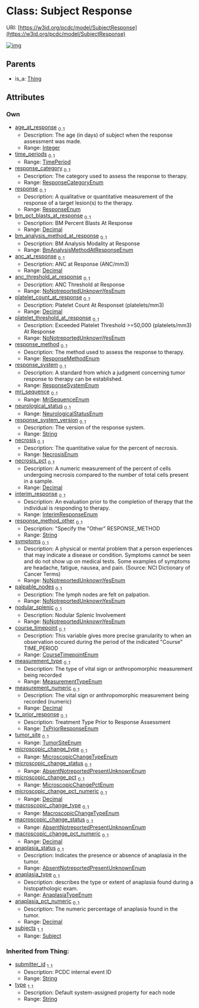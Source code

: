 
# Class: Subject Response




URI: [https://w3id.org/pcdc/model/SubjectResponse](https://w3id.org/pcdc/model/SubjectResponse)


[![img](https://yuml.me/diagram/nofunky;dir:TB/class/[TimePeriod],[Thing],[Subject]<subjects%201..1-++[SubjectResponse&#124;age_at_response:integer%20%3F;response_category:ResponseCategoryEnum%20%3F;response:ResponseEnum%20%3F;bm_pct_blasts_at_response:decimal%20%3F;bm_analysis_method_at_response:BmAnalysisMethodAtResponseEnum%20%3F;anc_at_response:decimal%20%3F;anc_threshold_at_response:NoNotreportedUnknownYesEnum%20%3F;platelet_count_at_response:decimal%20%3F;platelet_threshold_at_response:NoNotreportedUnknownYesEnum%20%3F;response_method:ResponseMethodEnum%20%3F;response_system:ResponseSystemEnum%20%3F;mri_sequence:MriSequenceEnum%20%3F;neurological_status:NeurologicalStatusEnum%20%3F;response_system_version:string%20%3F;necrosis:NecrosisEnum%20%3F;necrosis_pct:decimal%20%3F;interim_response:InterimResponseEnum%20%3F;response_method_other:string%20%3F;symptoms:NoNotreportedUnknownYesEnum%20%3F;palpable_nodes:NoNotreportedUnknownYesEnum%20%3F;nodular_splenic:NoNotreportedUnknownYesEnum%20%3F;course_timepoint:CourseTimepointEnum%20%3F;measurement_type:MeasurementTypeEnum%20%3F;measurement_numeric:decimal%20%3F;tx_prior_response:TxPriorResponseEnum%20%3F;tumor_site:TumorSiteEnum%20%3F;microscopic_change_type:MicroscopicChangeTypeEnum%20%3F;microscopic_change_status:AbsentNotreportedPresentUnknownEnum%20%3F;microscopic_change_pct:MicroscopicChangePctEnum%20%3F;microscopic_change_pct_numeric:decimal%20%3F;macroscopic_change_type:MacroscopicChangeTypeEnum%20%3F;macroscopic_change_status:AbsentNotreportedPresentUnknownEnum%20%3F;macroscopic_change_pct_numeric:decimal%20%3F;anaplasia_status:AbsentNotreportedPresentUnknownEnum%20%3F;anaplasia_type:AnaplasiaTypeEnum%20%3F;anaplasia_pct_numeric:decimal%20%3F;submitter_id(i):string;type(i):string],[TimePeriod]<time_periods%200..1-++[SubjectResponse],[Thing]^-[SubjectResponse],[Subject])](https://yuml.me/diagram/nofunky;dir:TB/class/[TimePeriod],[Thing],[Subject]<subjects%201..1-++[SubjectResponse&#124;age_at_response:integer%20%3F;response_category:ResponseCategoryEnum%20%3F;response:ResponseEnum%20%3F;bm_pct_blasts_at_response:decimal%20%3F;bm_analysis_method_at_response:BmAnalysisMethodAtResponseEnum%20%3F;anc_at_response:decimal%20%3F;anc_threshold_at_response:NoNotreportedUnknownYesEnum%20%3F;platelet_count_at_response:decimal%20%3F;platelet_threshold_at_response:NoNotreportedUnknownYesEnum%20%3F;response_method:ResponseMethodEnum%20%3F;response_system:ResponseSystemEnum%20%3F;mri_sequence:MriSequenceEnum%20%3F;neurological_status:NeurologicalStatusEnum%20%3F;response_system_version:string%20%3F;necrosis:NecrosisEnum%20%3F;necrosis_pct:decimal%20%3F;interim_response:InterimResponseEnum%20%3F;response_method_other:string%20%3F;symptoms:NoNotreportedUnknownYesEnum%20%3F;palpable_nodes:NoNotreportedUnknownYesEnum%20%3F;nodular_splenic:NoNotreportedUnknownYesEnum%20%3F;course_timepoint:CourseTimepointEnum%20%3F;measurement_type:MeasurementTypeEnum%20%3F;measurement_numeric:decimal%20%3F;tx_prior_response:TxPriorResponseEnum%20%3F;tumor_site:TumorSiteEnum%20%3F;microscopic_change_type:MicroscopicChangeTypeEnum%20%3F;microscopic_change_status:AbsentNotreportedPresentUnknownEnum%20%3F;microscopic_change_pct:MicroscopicChangePctEnum%20%3F;microscopic_change_pct_numeric:decimal%20%3F;macroscopic_change_type:MacroscopicChangeTypeEnum%20%3F;macroscopic_change_status:AbsentNotreportedPresentUnknownEnum%20%3F;macroscopic_change_pct_numeric:decimal%20%3F;anaplasia_status:AbsentNotreportedPresentUnknownEnum%20%3F;anaplasia_type:AnaplasiaTypeEnum%20%3F;anaplasia_pct_numeric:decimal%20%3F;submitter_id(i):string;type(i):string],[TimePeriod]<time_periods%200..1-++[SubjectResponse],[Thing]^-[SubjectResponse],[Subject])

## Parents

 *  is_a: [Thing](Thing.md)

## Attributes


### Own

 * [age_at_response](age_at_response.md)  <sub>0..1</sub>
     * Description: The age (in days) of subject when the response assessment was made.
     * Range: [Integer](types/Integer.md)
 * [time_periods](time_periods.md)  <sub>0..1</sub>
     * Range: [TimePeriod](TimePeriod.md)
 * [response_category](response_category.md)  <sub>0..1</sub>
     * Description: The category used to assess the response to therapy.
     * Range: [ResponseCategoryEnum](ResponseCategoryEnum.md)
 * [response](response.md)  <sub>0..1</sub>
     * Description: A qualitative or quantitative measurement of the response of a target lesion(s) to the therapy.
     * Range: [ResponseEnum](ResponseEnum.md)
 * [bm_pct_blasts_at_response](bm_pct_blasts_at_response.md)  <sub>0..1</sub>
     * Description: BM Percent Blasts At Response
     * Range: [Decimal](types/Decimal.md)
 * [bm_analysis_method_at_response](bm_analysis_method_at_response.md)  <sub>0..1</sub>
     * Description: BM Analysis Modality at Response
     * Range: [BmAnalysisMethodAtResponseEnum](BmAnalysisMethodAtResponseEnum.md)
 * [anc_at_response](anc_at_response.md)  <sub>0..1</sub>
     * Description: ANC at Response (ANC/mm3)
     * Range: [Decimal](types/Decimal.md)
 * [anc_threshold_at_response](anc_threshold_at_response.md)  <sub>0..1</sub>
     * Description: ANC Threshold at Response
     * Range: [NoNotreportedUnknownYesEnum](NoNotreportedUnknownYesEnum.md)
 * [platelet_count_at_response](platelet_count_at_response.md)  <sub>0..1</sub>
     * Description: Platelet Count At Responset (platelets/mm3)
     * Range: [Decimal](types/Decimal.md)
 * [platelet_threshold_at_response](platelet_threshold_at_response.md)  <sub>0..1</sub>
     * Description: Exceeded Platelet Threshold >=50,000 (platelets/mm3) At Response
     * Range: [NoNotreportedUnknownYesEnum](NoNotreportedUnknownYesEnum.md)
 * [response_method](response_method.md)  <sub>0..1</sub>
     * Description: The method used to assess the response to therapy.
     * Range: [ResponseMethodEnum](ResponseMethodEnum.md)
 * [response_system](response_system.md)  <sub>0..1</sub>
     * Description: A standard from which a judgment concerning tumor response to therapy can be established.
     * Range: [ResponseSystemEnum](ResponseSystemEnum.md)
 * [mri_sequence](mri_sequence.md)  <sub>0..1</sub>
     * Range: [MriSequenceEnum](MriSequenceEnum.md)
 * [neurological_status](neurological_status.md)  <sub>0..1</sub>
     * Range: [NeurologicalStatusEnum](NeurologicalStatusEnum.md)
 * [response_system_version](response_system_version.md)  <sub>0..1</sub>
     * Description: The version of the response system.
     * Range: [String](types/String.md)
 * [necrosis](necrosis.md)  <sub>0..1</sub>
     * Description: The quantitative value for the percent of necrosis.
     * Range: [NecrosisEnum](NecrosisEnum.md)
 * [necrosis_pct](necrosis_pct.md)  <sub>0..1</sub>
     * Description: A numeric measurement of the percent of cells undergoing necrosis compared to the number of total cells present in a sample.
     * Range: [Decimal](types/Decimal.md)
 * [interim_response](interim_response.md)  <sub>0..1</sub>
     * Description: An evaluation prior to the completion of therapy that the individual is responding to therapy.
     * Range: [InterimResponseEnum](InterimResponseEnum.md)
 * [response_method_other](response_method_other.md)  <sub>0..1</sub>
     * Description: "Specify the "Other" RESPONSE_METHOD
     * Range: [String](types/String.md)
 * [symptoms](symptoms.md)  <sub>0..1</sub>
     * Description: A physical or mental problem that a person experiences that may indicate a disease or condition. Symptoms cannot be seen and do not show up on medical tests. Some examples of symptoms are headache, fatigue, nausea, and pain. (Source: NCI Dictionary of Cancer Terms)
     * Range: [NoNotreportedUnknownYesEnum](NoNotreportedUnknownYesEnum.md)
 * [palpable_nodes](palpable_nodes.md)  <sub>0..1</sub>
     * Description: The lymph nodes are felt on palpation.
     * Range: [NoNotreportedUnknownYesEnum](NoNotreportedUnknownYesEnum.md)
 * [nodular_splenic](nodular_splenic.md)  <sub>0..1</sub>
     * Description: Nodular Splenic Involvement
     * Range: [NoNotreportedUnknownYesEnum](NoNotreportedUnknownYesEnum.md)
 * [course_timepoint](course_timepoint.md)  <sub>0..1</sub>
     * Description: This variable gives more precise granularity to when an observation occured during the period of the indicated "Course" TIME_PERIOD
     * Range: [CourseTimepointEnum](CourseTimepointEnum.md)
 * [measurement_type](measurement_type.md)  <sub>0..1</sub>
     * Description: The type of vital sign or anthropomorphic measurement being recorded
     * Range: [MeasurementTypeEnum](MeasurementTypeEnum.md)
 * [measurement_numeric](measurement_numeric.md)  <sub>0..1</sub>
     * Description: The vital sign or anthropomorphic measurement being recorded (numeric)
     * Range: [Decimal](types/Decimal.md)
 * [tx_prior_response](tx_prior_response.md)  <sub>0..1</sub>
     * Description: Treatment Type Prior to Response Assessment
     * Range: [TxPriorResponseEnum](TxPriorResponseEnum.md)
 * [tumor_site](tumor_site.md)  <sub>0..1</sub>
     * Range: [TumorSiteEnum](TumorSiteEnum.md)
 * [microscopic_change_type](microscopic_change_type.md)  <sub>0..1</sub>
     * Range: [MicroscopicChangeTypeEnum](MicroscopicChangeTypeEnum.md)
 * [microscopic_change_status](microscopic_change_status.md)  <sub>0..1</sub>
     * Range: [AbsentNotreportedPresentUnknownEnum](AbsentNotreportedPresentUnknownEnum.md)
 * [microscopic_change_pct](microscopic_change_pct.md)  <sub>0..1</sub>
     * Range: [MicroscopicChangePctEnum](MicroscopicChangePctEnum.md)
 * [microscopic_change_pct_numeric](microscopic_change_pct_numeric.md)  <sub>0..1</sub>
     * Range: [Decimal](types/Decimal.md)
 * [macroscopic_change_type](macroscopic_change_type.md)  <sub>0..1</sub>
     * Range: [MacroscopicChangeTypeEnum](MacroscopicChangeTypeEnum.md)
 * [macroscopic_change_status](macroscopic_change_status.md)  <sub>0..1</sub>
     * Range: [AbsentNotreportedPresentUnknownEnum](AbsentNotreportedPresentUnknownEnum.md)
 * [macroscopic_change_pct_numeric](macroscopic_change_pct_numeric.md)  <sub>0..1</sub>
     * Range: [Decimal](types/Decimal.md)
 * [anaplasia_status](anaplasia_status.md)  <sub>0..1</sub>
     * Description: Indicates the presence or absence of anaplasia in the tumor.
     * Range: [AbsentNotreportedPresentUnknownEnum](AbsentNotreportedPresentUnknownEnum.md)
 * [anaplasia_type](anaplasia_type.md)  <sub>0..1</sub>
     * Description: describes the type or extent of anaplasia found during a histopathologic exam.
     * Range: [AnaplasiaTypeEnum](AnaplasiaTypeEnum.md)
 * [anaplasia_pct_numeric](anaplasia_pct_numeric.md)  <sub>0..1</sub>
     * Description: The numeric percentage of anaplasia found in the tumor.
     * Range: [Decimal](types/Decimal.md)
 * [subjects](subjects.md)  <sub>1..1</sub>
     * Range: [Subject](Subject.md)

### Inherited from Thing:

 * [submitter_id](submitter_id.md)  <sub>1..1</sub>
     * Description: PCDC internal event ID
     * Range: [String](types/String.md)
 * [type](type.md)  <sub>1..1</sub>
     * Description: Default system-assigned property for each node
     * Range: [String](types/String.md)
